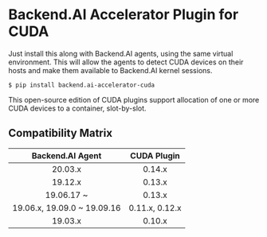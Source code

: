 Backend.AI Accelerator Plugin for CUDA
======================================

Just install this along with Backend.AI agents, using the same virtual environment.
This will allow the agents to detect CUDA devices on their hosts and make them
available to Backend.AI kernel sessions.

```console
$ pip install backend.ai-accelerator-cuda
```

This open-source edition of CUDA plugins support allocation of one or more CUDA
devices to a container, slot-by-slot.

Compatibility Matrix
--------------------

|       Backend.AI Agent       |    CUDA Plugin   |
|:----------------------------:|:----------------:|
|  20.03.x                     |  0.14.x          |
|  19.12.x                     |  0.13.x          |
|  19.06.17 ~                  |  0.13.x          |
|  19.06.x, 19.09.0 ~ 19.09.16 |  0.11.x, 0.12.x  |
|  19.03.x                     |  0.10.x          |
